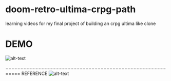 # doom-retro-ultima-crpg-path
learning videos for my final project of building an crpg ultima like clone

DEMO
=========================================================
![alt-text](https://github.com/andreiserbanrazvan/doom-retro-ultima-crpg-path/blob/master/Assets/ss/ss.PNG)



===========================================================
REFERENCE
![alt-text](https://images.gog-statics.com/2673bee0aef59fd86a457185dd5dc46ca6fb5537850399383bb0c0ad76877a7b_product_card_v2_mobile_slider_639.jpg)
